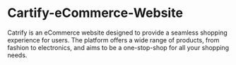 # Cartify-eCommerce-Website
Catrify is an eCommerce website designed to provide a seamless shopping experience for users. The platform offers a wide range of products, from fashion to electronics, and aims to be a one-stop-shop for all your shopping needs.
